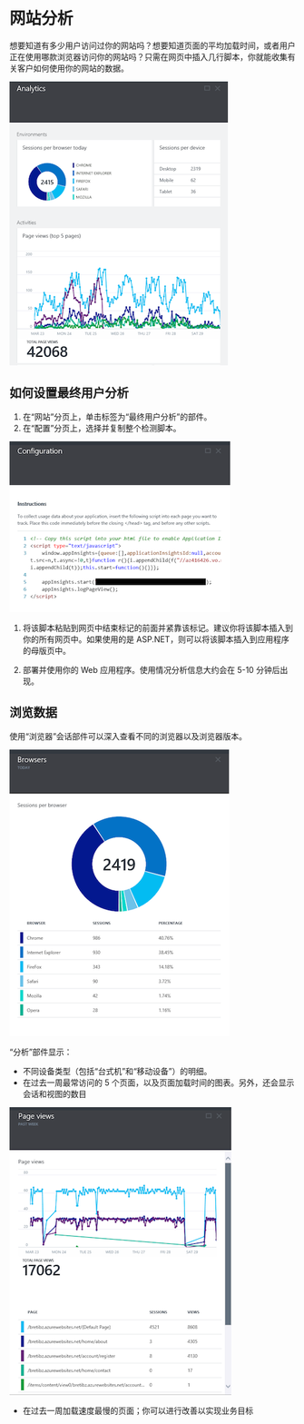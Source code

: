 <properties title="How to use end user analytics" pageTitle="How to use end user analytics" description="Learn about end user analytics in Azure." authors="vladj"  />

# 网站分析

想要知道有多少用户访问过你的网站吗？想要知道页面的平均加载时间，或者用户正在使用哪款浏览器访问你的网站吗？只需在网页中插入几行脚本，你就能收集有关客户如何使用你的网站的数据。

![最终用户分析][最终用户分析]

## 如何设置最终用户分析

1.  在“网站”分页上，单击标签为“最终用户分析”的部件。
2.  在“配置”分页上，选择并复制整个检测脚本。

   ![配置][配置]

1.  <p>将该脚本粘贴到网页中结束标记的前面并紧靠该标记。建议你将该脚本插入到你的所有网页中。如果使用的是 ASP.NET，则可以将该脚本插入到应用程序的母版页中。</p>
2.  部署并使用你的 Web 应用程序。使用情况分析信息大约会在 5-10 分钟后出现。

## 浏览数据

使用“浏览器”会话部件可以深入查看不同的浏览器以及浏览器版本。

![浏览器][浏览器]

“分析”部件显示：

-   不同设备类型（包括“台式机”和“移动设备”）的明细。
-   在过去一周最常访问的 5 个页面，以及页面加载时间的图表。另外，还会显示会话和视图的数目

   ![最常访问的页面][最常访问的页面]

-   在过去一周加载速度最慢的页面；你可以进行改善以实现业务目标

  [最终用户分析]: ./media/insights-usage-analytics/Insights_ConfiguredExperience.png
  [配置]: ./media/insights-usage-analytics/Insights_CopyCode.png
  [浏览器]: ./media/insights-usage-analytics/Insights_Browsers.png
  [最常访问的页面]: ./media/insights-usage-analytics/Insights_TopPages.png
